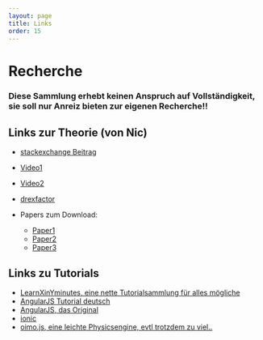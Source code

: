 ```yaml
---
layout: page
title: Links
order: 15
---
```


# Recherche
### Diese Sammlung erhebt keinen Anspruch auf Vollständigkeit, sie soll nur Anreiz bieten zur eigenen Recherche!!
## Links zur Theorie (von Nic)
* [stackexchange Beitrag](https://mathematica.stackexchange.com/questions/171755/how-can-i-draw-a-homer-with-epicycloids)
* [Video1](https://www.youtube.com/watch?v=r6sGWTCMz2k)
* [Video2](https://www.youtube.com/watch?v=ar5RikwRn00)
* [drexfactor](https://drexfactor.com/reference/poi_spinning_and_geometry)

* Papers zum Download:
  * <a href="{{site.url}}{{ site.baseurl}}/public/paper1.pdf" download>Paper1</a>
  * <a href="{{site.url}}{{ site.baseurl}}/public/paper2.pdf" download>Paper2</a>
  * <a href="{{site.url}}{{ site.baseurl}}/public/paper3.pdf" download>Paper3</a>

## Links zu Tutorials
* [LearnXinYminutes, eine nette Tutorialsammlung für alles mögliche](https://learnxinyminutes.com/)
* [AngularJS Tutorial deutsch](https://angular.de/artikel/angularjs-tutorial-deutsch/)
* [AngularJS, das Original](https://angularjs.org/)
* [ionic](https://ionicframework.com/)
* [oimo.js, eine leichte Physicsengine, evtl trotzdem zu viel..](https://github.com/lo-th/Oimo.js/)
